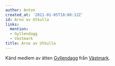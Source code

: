 ```yaml
---
author: Anton
created_at: '2011-01-05T18:08:12Z'
id: Arno av Utkulla
links:
  mention:
  - Gyllendagg
  - Västmark
title: Arno av Utkulla
---
```


Känd medlem av ätten [Gyllendagg] från [Västmark].

  [Gyllendagg]: Gyllendagg
  [Västmark]: Västmark
